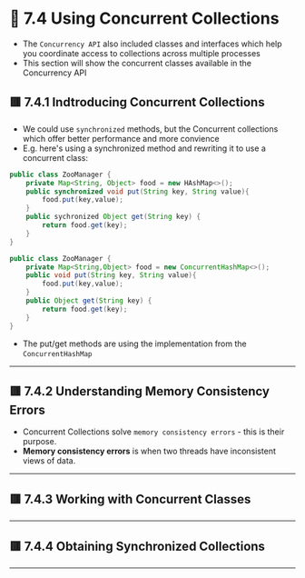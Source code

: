 <link href="../../styles.css" rel="stylesheet"></link>


# 🧠 7.4 Using Concurrent Collections
* The `Concurrency API` also included classes and interfaces which help you coordinate access to collections across multiple processes
* This section will show the concurrent classes available in the Concurrency API

## 🟥 7.4.1 Indtroducing Concurrent Collections
* We could use `synchronized` methods, but the Concurrent collections which offer better performance and more convience
* E.g. here's using a synchronized method and rewriting it to use a concurrent class:
```java
public class ZooManager {
    private Map<String, Object> food = new HAshMap<>();
    public synchronized void put(String key, String value){
        food.put(key,value);
    }
    public sychronized Object get(String key) {
        return food.get(key);
    }
}

public class ZooManager {
    private Map<String,Object> food = new ConcurrentHashMap<>();
    public void put(String key, String value){
        food.put(key,value);
    }
    public Object get(String key) {
        return food.get(key);
    }
}
```
* The put/get methods are using the implementation from the `ConcurrentHashMap`
<hr>

## 🟥 7.4.2 Understanding Memory Consistency Errors
* Concurrent Collections solve `memory consistency errors` - this is their purpose.
* **Memory consistency errors** is when two threads have inconsistent views of data.
<hr>

## 🟥 7.4.3 Working with Concurrent Classes

<hr>

## 🟥 7.4.4 Obtaining Synchronized Collections

<hr>




